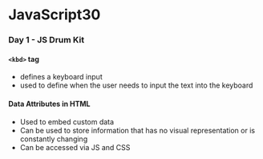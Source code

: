 # JavaScript30 

### Day 1 - JS Drum Kit

#### `<kbd>` tag

- defines a keyboard input
- used to define when the user needs to input the text into the keyboard

#### Data Attributes in HTML

- Used to embed custom data 
- Can be used to store information that has no visual representation or is constantly changing
- Can be accessed via JS and CSS




 
